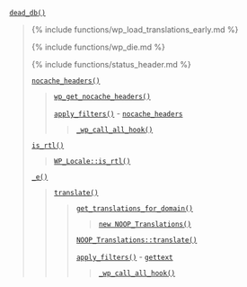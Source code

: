 <p><code><a href="https://developer.wordpress.org/reference/functions/dead_db/">dead_db()</a></code></p>

<blockquote>

{% include functions/wp_load_translations_early.md %}

{% include functions/wp_die.md %}

{% include functions/status_header.md %}
 
 [`nocache_headers()`](https://developer.wordpress.org/reference/functions/nocache_headers/)
 
> [`wp_get_nocache_headers()`](https://developer.wordpress.org/reference/functions/wp_get_nocache_headers/)
> 
> [`apply_filters()`](https://developer.wordpress.org/reference/functions/apply_filters/) - [`nocache_headers`](https://developer.wordpress.org/reference/hooks/nocache_headers/)
> 
>> [`_wp_call_all_hook()`](https://developer.wordpress.org/reference/functions/_wp_call_all_hook/)
 
 [`is_rtl()`](https://developer.wordpress.org/reference/functions/is_rtl/)
 
> [`WP_Locale::is_rtl()`](https://developer.wordpress.org/reference/classes/wp_locale/is_rtl/)
 
 [`_e()`](https://developer.wordpress.org/reference/functions/_e/)
 
> [`translate()`](https://developer.wordpress.org/reference/functions/translate/)
> 
>> [`get_translations_for_domain()`](https://developer.wordpress.org/reference/functions/get_translations_for_domain/)
>> 
>>> [`new NOOP_Translations()`](https://developer.wordpress.org/reference/classes/noop_translations/)
>> 
>> [`NOOP_Translations::translate()`](https://developer.wordpress.org/reference/classes/noop_translations/translate/)
>> 
>> [`apply_filters()`](https://developer.wordpress.org/reference/functions/apply_filters/) - [`gettext`](https://developer.wordpress.org/reference/hooks/gettext/)
>> 
>>> [`_wp_call_all_hook()`](https://developer.wordpress.org/reference/functions/_wp_call_all_hook/)

</blockquote>